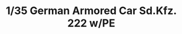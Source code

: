 ---
layout: product
title: "1/35 German Armored Car Sd.Kfz. 222 w/PE "
price: "3500" 
desc: "Maketa"
img_path: "/assets/img/TAM35270.webp"
brand: "Tamiya"
available: false
special_offer: false
new: false
soon: false
cat: "010000"
subcat: "010300"
subsubcat: "0N/A"
sifra: "TAM35270"
popular: false
---